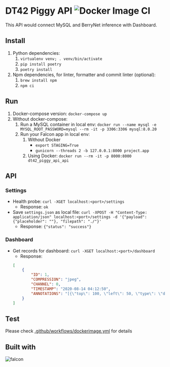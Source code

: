 # DT42 Piggy API ![Docker Image CI](https://github.com/david30907d/DT42_PIGGY_API/workflows/Docker%20Image%20CI/badge.svg)

This API would connect MySQL and BerryNet inference with Dashboard.

## Install

1. Python dependencies:
    1. `virtualenv venv; . venv/bin/activate`
    2. `pip install poetry`
    3. `poetry install`
2. Npm dependencies, for linter, formatter and commit linter (optional):
    1. `brew install npm`
    2. `npm ci`

## Run

1. Docker-compose version: `docker-compose up`
2. Without docker-compose:
    1. Run a MySQL container in local env: `docker run --name mysql -e MYSQL_ROOT_PASSWORD=mysql --rm -it -p 3306:3306 mysql:8.0.20`
    2. Run your Falcon app in local env:
        1. Without Docker
            * `export STAGING=True`
            * `gunicorn --threads 2 -b 127.0.0.1:8000 project.app`
        2. Using Docker: `docker run --rm -it -p 8000:8000 dt42_piggy_api_api`

## API

### Settings

* Health probe: `curl -XGET localhost:<port>/settings`
    * Response: `ok`
* Save `settings.json` as local file: `curl -XPOST -H "Content-Type: application/json" localhost:<port>/settings -d '{"payload":{"placeholder": ""}, "filepath": "./"}'`
    * Response: `{"status": "success"}`

### Dashboard

* Get records for dashboard: `curl -XGET localhost:<port>/dashboard`
    * Response:
    ```json
    [
        {
            "ID": 1,
            "COMPRESSION": "jpeg",
            "CHANNEL": 0,
            "TIMESTAMP": "2020-08-14 04:12:50",
            "ANNOTATIONS": "[{\"top\": 100, \"left\": 50, \"type\": \"detection\", \"label\": \"person\", \"right\": 128, \"bottom\": 200, \"confidence\": 0.93}]"
        }
    ]
    ```
## Test

Please check [.github/workflows/dockerimage.yml](.github/workflows/dockerimage.yml) for details

## Built with

![falcon](https://19yw4b240vb03ws8qm25h366-wpengine.netdna-ssl.com/wp-content/uploads/falcon-framework-180x120.jpg)